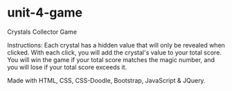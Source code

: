 # unit-4-game
Crystals Collector Game

Instructions:
Each crystal has a hidden value that will only be revealed when clicked. With each click, you will add the crystal's value to your total score. You will win the game if your total score matches the magic number, and you will lose if your total score exceeds it.

Made with HTML, CSS, CSS-Doodle, Bootstrap, JavaScript & JQuery.